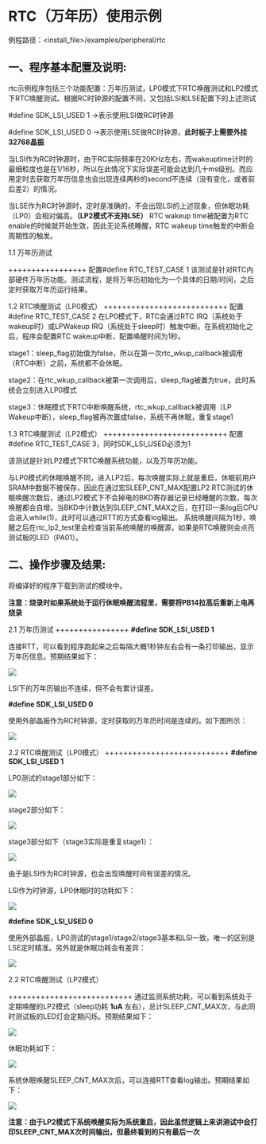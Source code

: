 RTC（万年历）使用示例
======================

例程路径：<install_file>/examples/peripheral/rtc

一、程序基本配置及说明:
-------------------------
rtc示例程序包括三个功能配置：万年历测试，LP0模式下RTC唤醒测试和LP2模式下RTC唤醒测试。根据RC时钟源的配置不同，又包括LSI和LSE配置下的上述测试

#define SDK_LSI_USED 1 ->表示使用LSI做RC时钟源

#define SDK_LSI_USED 0 ->表示使用LSE做RC时钟源，**此时板子上需要外挂32768晶振**

当LSI作为RC时钟源时，由于RC实际频率在20KHz左右，而wakeuptime计时的最细粒度也是在1/16秒，所以在此情况下实际误差可能会达到几十ms级别。而应用定时去获取万年历信息也会出现连续两秒的second不连续（没有变化，或者前后差2）的情况。

当LSE作为RC时钟源时，定时是准确的，不会出现LSI的上述现象，但休眠功耗（LP0）会相对偏高。**（LP2模式不支持LSE）**
RTC wakeup time被配置为RTC enable的时候就开始生效，因此无论系统睡醒，RTC wakeup time触发的中断会周期性的触发。

1.1 万年历测试

+++++++++++++++++
配置#define RTC_TEST_CASE 1
该测试是针对RTC内部硬件万年历功能。测试流程，是将万年历初始化为一个具体的日期/时间，之后定时获取万年历运行结果。

1.2 RTC唤醒测试（LP0模式）
+++++++++++++++++++++++++++
配置#define RTC_TEST_CASE 2
在LP0模式下，RTC会通过RTC IRQ（系统处于wakeup时）或LPWakeup IRQ（系统处于sleep时）触发中断。在系统初始化之后，程序会配置RTC wakeup中断，配置唤醒时间为1秒。

stage1：sleep_flag初始值为false，所以在第一次rtc_wkup_callback被调用（RTC中断）之前，系统都不会休眠。

stage2：在rtc_wkup_callback被第一次调用后，sleep_flag被置为true，此时系统会立刻进入LP0模式

stage3：休眠模式下RTC中断唤醒系统，rtc_wkup_callback被调用（LP Wakeup中断），sleep_flag被再次置成false，系统不再休眠，重复stage1

1.3 RTC唤醒测试（LP2模式）
+++++++++++++++++++++++++++
配置#define RTC_TEST_CASE 3，同时SDK_LSI_USED必须为1

该测试是针对LP2模式下RTC唤醒系统功能，以及万年历功能。

与LP0模式的休眠唤醒不同，进入LP2后，每次唤醒实际上就是重启，休眠前用户SRAM中数据不被保存，因此在通过宏SLEEP_CNT_MAX配置LP2 RTC测试的休眠唤醒次数后，通过LP2模式下不会掉电的BKD寄存器记录已经睡醒的次数，每次唤醒都会自增。当BKD中计数达到SLEEP_CNT_MAX之后，在打印一条log后CPU会进入while(1)，此时可以通过RTT的方式查看log输出。
系统唤醒间隔为1秒，唤醒之后在rtc_lp2_test里会检查当前系统唤醒的唤醒源，如果是RTC唤醒则会点亮测试板的LED（PA01）。

二、操作步骤及结果:
---------------------

将编译好的程序下载到测试的模块中。

   **注意：烧录时如果系统处于运行休眠唤醒流程里，需要将PB14拉高后重新上电再烧录**

2.1 万年历测试
++++++++++++++++
**#define SDK_LSI_USED 1** 

连接RTT，可以看到程序跑起来之后每隔大概1秒钟左右会有一条打印输出，显示万年历信息。预期结果如下：

![](../../pics/RTC_Calendar_test_result_expected_LSI.png)

LSI下的万年历输出不连续，但不会有累计误差。

**#define SDK_LSI_USED 0**

使用外部晶振作为RC时钟源，定时获取的万年历时间是连续的。如下图所示：

![](../../pics/RTC_Calendar_test_result_expected_LSE.png)


2.2 RTC唤醒测试（LP0模式）
+++++++++++++++++++++++++++
**#define SDK_LSI_USED 1** 

LP0测试的stage1部分如下：

![](../../pics/RTC_wkup_LP0_test_result_expected_LSI_stage1.png)

stage2部分如下：

![](../../pics/RTC_wkup_LP0_test_result_expected_LSI_stage2.png)

stage3部分如下（stage3实际是重复stage1）：

![](../../pics/RTC_wkup_LP0_test_result_expected_LSI_stage3.png)

由于是LSI作为RC时钟源，也会出现唤醒时间有误差的情况。

LSI作为时钟源，LP0休眠时的功耗如下：

![](../../pics/RTC_wkup_LP0_current_test_result_expected_LSI.png)

**#define SDK_LSI_USED 0**

使用外部晶振，LP0测试的stage1/stage2/stage3基本和LSI一致，唯一的区别是LSE定时精准。另外就是休眠功耗会有差异：

![](../../pics/RTC_wkup_LP0_current_test_result_expected_LSE.png)

2.2 RTC唤醒测试（LP2模式）

+++++++++++++++++++++++++++
通过监测系统功耗，可以看到系统处于定期唤醒的LP2模式（sleep功耗 **1uA** 左右），总计SLEEP_CNT_MAX次，与此同时测试板的LED灯会定期闪烁。预期结果如下：

![](../../pics/RTC_wkup_LP2_test_result_expected.png)

休眠功耗如下：

![](../../pics/RTC_wkup_LP2_test_current_expected.png)

系统休眠唤醒SLEEP_CNT_MAX次后，可以连接RTT查看log输出。预期结果如下：

![](../../pics/RTC_wkup_LP2_test_log_expected.png)

**注意：由于LP2模式下系统唤醒实际为系统重启，因此虽然逻辑上来讲测试中会打印SLEEP_CNT_MAX次时间输出，但最终看到的只有最后一次**